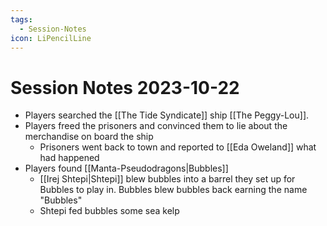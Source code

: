 ```yaml
---
tags:
  - Session-Notes
icon: LiPencilLine
---
```


# Session Notes 2023-10-22

- Players searched the [[The Tide Syndicate]] ship [[The Peggy-Lou]].
- Players freed the prisoners and convinced them to lie about the merchandise on board the ship
	- Prisoners went back to town and reported to [[Eda Oweland]] what had happened
- Players found [[Manta-Pseudodragons|Bubbles]]
	- [[Irej Shtepi|Shtepi]] blew bubbles into a barrel they set up for Bubbles to play in. Bubbles blew bubbles back earning the name "Bubbles"
	- Shtepi fed bubbles some sea kelp
